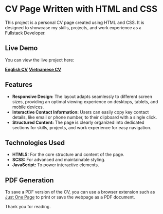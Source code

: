 # CV Page Written with HTML and CSS

This project is a personal CV page created using HTML and CSS. It is designed to showcase my skills, projects, and work experience as a Fullstack Developer.

## Live Demo

You can view the live project here:

[**English CV**](https://vemines.github.io/cv/index.html)
[**Vietnamese CV**](https://vemines.github.io/cv/index-vi.html)

## Features

- **Responsive Design:** The layout adapts seamlessly to different screen sizes, providing an optimal viewing experience on desktops, tablets, and mobile devices.
- **Interactive Contact Information:** Users can easily copy key contact details, like email or phone number, to their clipboard with a single click.
- **Structured Content:** The page is clearly organized into dedicated sections for skills, projects, and work experience for easy navigation.

## Technologies Used

- **HTML5:** For the core structure and content of the page.
- **SCSS:** For advanced and maintainable styling.
- **JavaScript:** To power interactive elements.

## PDF Generation

To save a PDF version of the CV, you can use a browser extension such as [Just One Page](https://chromewebstore.google.com/detail/just-one-page-pdf/fgbhbfdgdlojklkbhdoilkdlomoilbpl) to print or save the webpage as a PDF document.

Thank you for reading.
